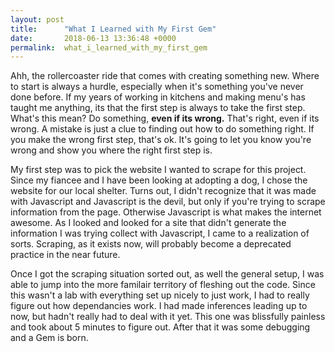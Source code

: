```yaml
---
layout: post
title:      "What I Learned with My First Gem"
date:       2018-06-13 13:36:48 +0000
permalink:  what_i_learned_with_my_first_gem
---
```



Ahh, the rollercoaster ride that comes with creating something new. Where to start is always a hurdle, especially when it's something you've never done before. If my years of working in kitchens and making menu's has taught me anything, its that the first step is always to take the first step. What's this mean? Do something, **even if its wrong.** That's right, even if its wrong. A mistake is just a clue to finding out how to do something right. If you make the wrong first step, that's ok. It's going to let you know you're wrong and show you where the right first step is.

My first step was to pick the website I wanted to scrape for this project. Since my fiancee and I have been looking at adopting a dog, I chose the website for our local shelter. Turns out, I didn't recognize that it was made with Javascript and Javascript is the devil, but only if you're trying to scrape information from the page. Otherwise Javascript is what makes the internet awesome. As I looked and looked for a site that didn't generate the information I was trying collect with Javascript, I came to a realization of sorts. Scraping, as it exists now, will probably become a deprecated practice in the near future. 

Once I got the scraping situation sorted out, as well the general setup, I was able to jump into the more familair territory of fleshing out the code. Since this wasn't a lab with everything set up nicely to just work, I had to really figure out how dependancies work. I had made inferences leading up to now, but hadn't really had to deal with it yet. This one was blissfully painless and took about 5 minutes to figure out. After that it was some debugging and a Gem is born.
